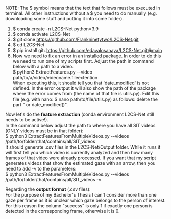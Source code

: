 NOTE: The $ symbol means that the text that follows must be executed in terminal. All other instructions without a $ you need to do manually (e.g. downloading some stuff and putting it into some folder).

01. $ conda create -n L2CS-Net python=3.9
02. $ conda activate L2CS-Net
03. $ git clone https://github.com/Frankninetytwo/L2CS-Net.git
04. $ cd L2CS-Net
05. $ pip install git+https://github.com/edavalosanaya/L2CS-Net.git@main
06. Now we need to fix an error in an installed package. In order to do this we need to run one of my scripts first. Adjust the path in command below with a path to a video.<br>
$ python3 ExtractFeatures.py --video path/to/a/video/videoname.fileextention<br>
When executing this, it should tell you that 'date_modified' is not defined. In the error output it will also show the path of the package where the error comes from (the name of that file is utils.py). Edit this file (e.g. with nano: $ nano path/to/file/utils.py) as follows: delete the part " or date_modified()".

Now let's do the **feature extraction** (conda environment L2CS-Net still needs to be active!).<br>
In the command below adjust the path to where you have all SIT videos (ONLY videos must be in that folder):<br>
$ python3 ExtractFeaturesFromMultipleVideos.py --videos /path/to/folder/that/contains/all/SIT_videos<br>
It should generate .csv files in the L2CS-Net/Output folder. While it runs it will first tell you which video is currently analyzed and then how many frames of that video were already processed.
If you want that my script generates videos that show the estimated gaze with an arrow, then you need to add -v to the parameters:<br>
$ python3 ExtractFeaturesFromMultipleVideos.py --videos /path/to/folder/that/contains/all/SIT_videos -v

Regarding the **output format** (.csv files):<br>
For the purpose of my Bachelor's Thesis I can't consider more than one gaze per frame as it is unclear which gaze belongs to the person of interest. For this reason the column "success" is only 1 if exactly one person is detected in the corresponding frame, otherwise it is 0.
